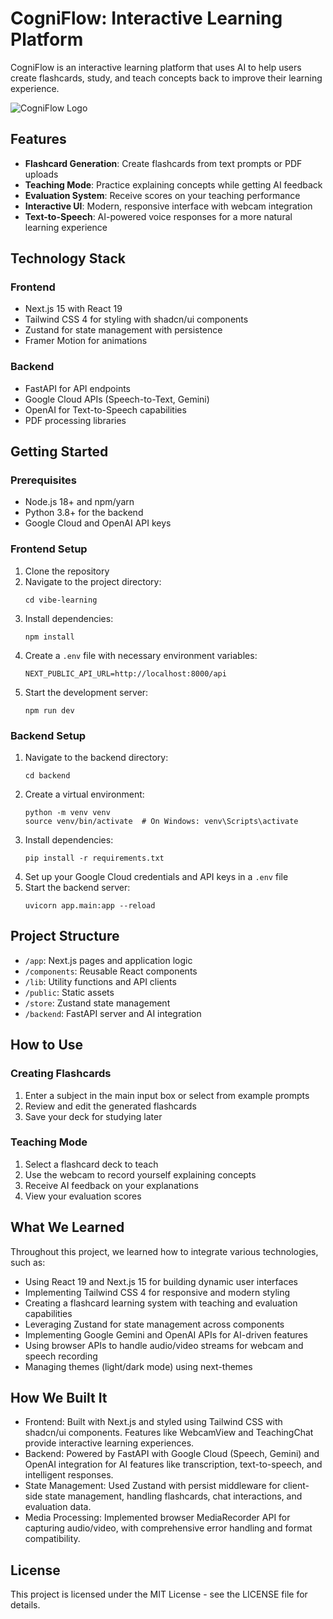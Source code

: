 # CogniFlow: Interactive Learning Platform

CogniFlow is an interactive learning platform that uses AI to help users create flashcards, study, and teach concepts back to improve their learning experience.

![CogniFlow Logo](/public/logo.png)

## Features

- **Flashcard Generation**: Create flashcards from text prompts or PDF uploads
- **Teaching Mode**: Practice explaining concepts while getting AI feedback
- **Evaluation System**: Receive scores on your teaching performance
- **Interactive UI**: Modern, responsive interface with webcam integration
- **Text-to-Speech**: AI-powered voice responses for a more natural learning experience

## Technology Stack

### Frontend
- Next.js 15 with React 19
- Tailwind CSS 4 for styling with shadcn/ui components
- Zustand for state management with persistence
- Framer Motion for animations

### Backend
- FastAPI for API endpoints
- Google Cloud APIs (Speech-to-Text, Gemini)
- OpenAI for Text-to-Speech capabilities
- PDF processing libraries

## Getting Started

### Prerequisites
- Node.js 18+ and npm/yarn
- Python 3.8+ for the backend
- Google Cloud and OpenAI API keys

### Frontend Setup
1. Clone the repository
2. Navigate to the project directory:
   ```
   cd vibe-learning
   ```
3. Install dependencies:
   ```
   npm install
   ```
4. Create a `.env` file with necessary environment variables:
   ```
   NEXT_PUBLIC_API_URL=http://localhost:8000/api
   ```
5. Start the development server:
   ```
   npm run dev
   ```

### Backend Setup
1. Navigate to the backend directory:
   ```
   cd backend
   ```
2. Create a virtual environment:
   ```
   python -m venv venv
   source venv/bin/activate  # On Windows: venv\Scripts\activate
   ```
3. Install dependencies:
   ```
   pip install -r requirements.txt
   ```
4. Set up your Google Cloud credentials and API keys in a `.env` file
5. Start the backend server:
   ```
   uvicorn app.main:app --reload
   ```

## Project Structure

- `/app`: Next.js pages and application logic
- `/components`: Reusable React components
- `/lib`: Utility functions and API clients
- `/public`: Static assets
- `/store`: Zustand state management
- `/backend`: FastAPI server and AI integration

## How to Use

### Creating Flashcards
1. Enter a subject in the main input box or select from example prompts
2. Review and edit the generated flashcards
3. Save your deck for studying later

### Teaching Mode
1. Select a flashcard deck to teach
2. Use the webcam to record yourself explaining concepts
3. Receive AI feedback on your explanations
4. View your evaluation scores

## What We Learned

Throughout this project, we learned how to integrate various technologies, such as:
- Using React 19 and Next.js 15 for building dynamic user interfaces
- Implementing Tailwind CSS 4 for responsive and modern styling
- Creating a flashcard learning system with teaching and evaluation capabilities
- Leveraging Zustand for state management across components
- Implementing Google Gemini and OpenAI APIs for AI-driven features
- Using browser APIs to handle audio/video streams for webcam and speech recording
- Managing themes (light/dark mode) using next-themes

## How We Built It

- Frontend: Built with Next.js and styled using Tailwind CSS with shadcn/ui components. Features like WebcamView and TeachingChat provide interactive learning experiences.
- Backend: Powered by FastAPI with Google Cloud (Speech, Gemini) and OpenAI integration for AI features like transcription, text-to-speech, and intelligent responses.
- State Management: Used Zustand with persist middleware for client-side state management, handling flashcards, chat interactions, and evaluation data.
- Media Processing: Implemented browser MediaRecorder API for capturing audio/video, with comprehensive error handling and format compatibility.

## License

This project is licensed under the MIT License - see the LICENSE file for details.
